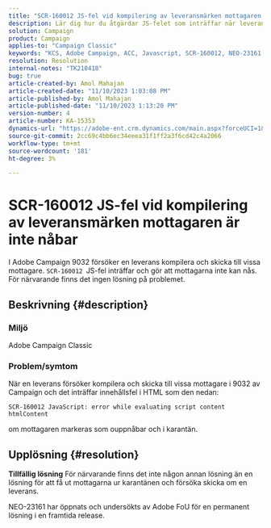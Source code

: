 ```yaml
---
title: "SCR-160012 JS-fel vid kompilering av leveransmärken mottagaren är inte nåbar"
description: Lär dig hur du åtgärdar JS-felet som inträffar när leveransen för mottagare i Adobe Campaign Classic kompileras. Det finns för närvarande ingen lösning på problemet.
solution: Campaign
product: Campaign
applies-to: "Campaign Classic"
keywords: "KCS, Adobe Campaign, ACC, Javascript, SCR-160012, NEO-23161, Adobe Campaign Classic, fel, kompilering av leverans för mottagare, mottagaren markerad som ej nåbar"
resolution: Resolution
internal-notes: "TK210418"
bug: true
article-created-by: Amol Mahajan
article-created-date: "11/10/2023 1:03:08 PM"
article-published-by: Amol Mahajan
article-published-date: "11/10/2023 1:13:20 PM"
version-number: 4
article-number: KA-15353
dynamics-url: "https://adobe-ent.crm.dynamics.com/main.aspx?forceUCI=1&pagetype=entityrecord&etn=knowledgearticle&id=df5c777b-c97f-ee11-8179-6045bd006b25"
source-git-commit: 2cc69c4bb6ec34eeea31f1ff2a3f6cd42c4a2066
workflow-type: tm+mt
source-wordcount: '181'
ht-degree: 3%

---
```


# SCR-160012 JS-fel vid kompilering av leveransmärken mottagaren är inte nåbar


I Adobe Campaign 9032 försöker en leverans kompilera och skicka till vissa mottagare. `SCR-160012 `JS-fel inträffar och gör att mottagarna inte kan nås. För närvarande finns det ingen lösning på problemet.

## Beskrivning {#description}


### <b>Miljö</b>

Adobe Campaign Classic



### <b>Problem/symtom</b>

När en leverans försöker kompilera och skicka till vissa mottagare i 9032 av Campaign och det inträffar innehållsfel i HTML som den nedan:


```
SCR-160012 JavaScript: error while evaluating script content htmlContent
```


om mottagaren markeras som ouppnåbar och i karantän.


## Upplösning {#resolution}

<b>Tillfällig lösning</b>
För närvarande finns det inte någon annan lösning än en lösning för att få ut mottagarna ur karantänen och försöka skicka om en leverans.

NEO-23161 har öppnats och undersökts av Adobe FoU för en permanent lösning i en framtida release.
